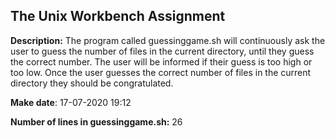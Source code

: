 ## The Unix Workbench Assignment

**Description:** The program called guessinggame.sh will continuously ask the user to guess the number of files in the current directory, until they guess the correct number. The user will be informed if their guess is too high or too low. Once the user guesses the correct number of files in the current directory they should be congratulated.

**Make date**: 17-07-2020 19:12

**Number of lines in guessinggame.sh:** 26
